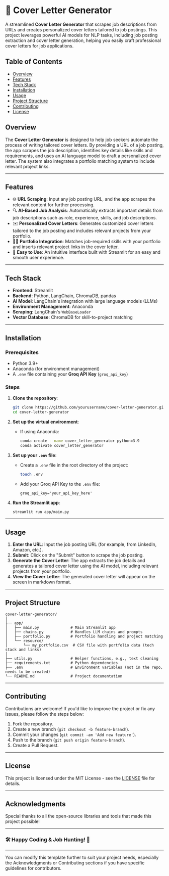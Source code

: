
# 📝 Cover Letter Generator

A streamlined **Cover Letter Generator** that scrapes job descriptions from URLs and creates personalized cover letters tailored to job postings. This project leverages powerful AI models for NLP tasks, including job posting extraction and cover letter generation, helping you easily craft professional cover letters for job applications.

## Table of Contents
- [Overview](#overview)
- [Features](#features)
- [Tech Stack](#tech-stack)
- [Installation](#installation)
- [Usage](#usage)
- [Project Structure](#project-structure)
- [Contributing](#contributing)
- [License](#license)

## Overview

The **Cover Letter Generator** is designed to help job seekers automate the process of writing tailored cover letters. By providing a URL of a job posting, the app scrapes the job description, identifies key details like skills and requirements, and uses an AI language model to draft a personalized cover letter. The system also integrates a portfolio matching system to include relevant project links.

---

## Features

- 🌐 **URL Scraping**: Input any job posting URL, and the app scrapes the relevant content for further processing.
- 🔍 **AI-Based Job Analysis**: Automatically extracts important details from job descriptions such as role, experience, skills, and job descriptions.
- ✉️ **Personalized Cover Letters**: Generates customized cover letters tailored to the job posting and includes relevant projects from your portfolio.
- 🧑‍💼 **Portfolio Integration**: Matches job-required skills with your portfolio and inserts relevant project links in the cover letter.
- 🚀 **Easy to Use**: An intuitive interface built with Streamlit for an easy and smooth user experience.

---

## Tech Stack

- **Frontend**: Streamlit
- **Backend**: Python, LangChain, ChromaDB, pandas
- **AI Model**: LangChain's integration with large language models (LLMs)
- **Environment Management**: Anaconda
- **Scraping**: LangChain's `WebBaseLoader`
- **Vector Database**: ChromaDB for skill-to-project matching

---

## Installation

### Prerequisites

- Python 3.9+
- Anaconda (for environment management)
- A `.env` file containing your **Groq API Key** (`groq_api_key`)

### Steps

1. **Clone the repository**:
    ```bash
    git clone https://github.com/yourusername/cover-letter-generator.git
    cd cover-letter-generator
    ```

2. **Set up the virtual environment**:
    - If using Anaconda:
      ```bash
      conda create --name cover_letter_generator python=3.9
      conda activate cover_letter_generator
      ```

3. **Set up your `.env` file**:
    - Create a `.env` file in the root directory of the project:
      ```bash
      touch .env
      ```
    - Add your Groq API Key to the `.env` file:
      ```
      groq_api_key='your_api_key_here'
      ```

4. **Run the Streamlit app**:
    ```bash
    streamlit run app/main.py
    ```

---

## Usage

1. **Enter the URL**: Input the job posting URL (for example, from LinkedIn, Amazon, etc.).
2. **Submit**: Click on the "Submit" button to scrape the job posting.
3. **Generate the Cover Letter**: The app extracts the job details and generates a tailored cover letter using the AI model, including relevant projects from your portfolio.
4. **View the Cover Letter**: The generated cover letter will appear on the screen in markdown format.

---

## Project Structure

```
cover-letter-generator/
│
├── app/
│   ├── main.py              # Main Streamlit app
│   ├── chains.py            # Handles LLM chains and prompts
│   ├── portfolio.py         # Portfolio handling and project matching
│   └── resource/
│       └── my_portfolio.csv  # CSV file with portfolio data (tech stack and links)
│
├── utils.py                 # Helper functions, e.g., text cleaning
├── requirements.txt         # Python dependencies
├── .env                     # Environment variables (not in the repo, needs to be created)
└── README.md                # Project documentation
```

---

## Contributing

Contributions are welcome! If you'd like to improve the project or fix any issues, please follow the steps below:

1. Fork the repository.
2. Create a new branch (`git checkout -b feature-branch`).
3. Commit your changes (`git commit -am 'Add new feature'`).
4. Push to the branch (`git push origin feature-branch`).
5. Create a Pull Request.

---

## License

This project is licensed under the MIT License - see the [LICENSE](LICENSE) file for details.

---

## Acknowledgments

Special thanks to all the open-source libraries and tools that made this project possible!

---

### 🛠️ Happy Coding & Job Hunting! 🎯

---

You can modify this template further to suit your project needs, especially the Acknowledgments or Contributing sections if you have specific guidelines for contributors.
